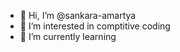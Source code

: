 - 👋 Hi, I’m @sankara-amartya
- 👀 I’m interested in comptitive coding
- 🌱 I’m currently learning

<!---
sankara-amartya/sankara-amartya is a ✨ special ✨ repository because its `README.md` (this file) appears on your GitHub profile.
You can click the Preview link to take a look at your changes.
--->
